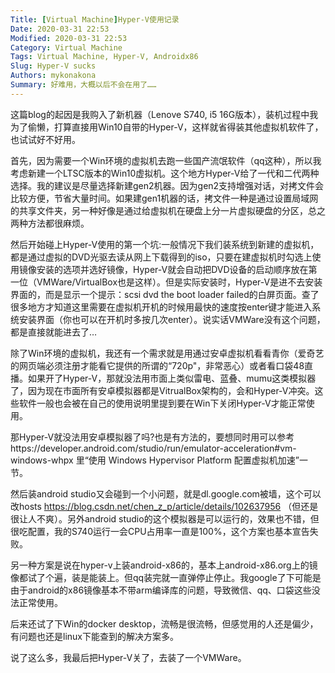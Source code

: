 ```yaml
---
Title: [Virtual Machine]Hyper-V使用记录
Date: 2020-03-31 22:53
Modified: 2020-03-31 22:53
Category: Virtual Machine
Tags: Virtual Machine, Hyper-V, Androidx86
Slug: Hyper-V sucks
Authors: mykonakona
Summary: 好难用，大概以后不会在用了……
---
```

这篇blog的起因是我购入了新机器（Lenove S740, i5 16G版本），装机过程中我为了偷懒，打算直接用Win10自带的Hyper-V，这样就省得装其他虚拟机软件了，也试试好不好用。

首先，因为需要一个Win环境的虚拟机去跑一些国产流氓软件（qq这种），所以我考虑新建一个LTSC版本的Win10虚拟机。这个地方Hyper-V给了一代和二代两种选择。我的建议是尽量选择新建gen2机器。因为gen2支持增强对话，对拷文件会比较方便，节省大量时间。如果建gen1机器的话，拷文件一种是通过设置局域网的共享文件夹，另一种好像是通过给虚拟机在硬盘上分一片虚拟硬盘的分区，总之两种方法都很麻烦。

然后开始碰上Hyper-V使用的第一个坑:一般情况下我们装系统到新建的虚拟机，都是通过虚拟的DVD光驱去读从网上下载得到的iso，只要在建虚拟机时勾选上使用镜像安装的选项并选好镜像，Hyper-V就会自动把DVD设备的启动顺序放在第一位（VMWare/VirtualBox也是这样）。但是实际安装时，Hyper-V是进不去安装界面的，而是显示一个提示：scsi dvd the boot loader failed的白屏页面。查了很多地方才知道这里需要在虚拟机开机的时候用最快的速度按enter键才能进入系统安装界面（你也可以在开机时多按几次enter）。说实话VMWare没有这个问题，都是直接就能进去了…

除了Win环境的虚拟机，我还有一个需求就是用通过安卓虚拟机看看青你（爱奇艺的网页端必须注册才能看它提供的所谓的“720p"，非常恶心）或者看口袋48直播。如果开了Hyper-V，那就没法用市面上类似雷电、蓝叠、mumu这类模拟器了，因为现在市面所有安卓模拟器都是VitrualBox架构的，会和Hyper-V冲突。这些软件一般也会被在自己的使用说明里提到要在Win下关闭Hyper-V才能正常使用。

那Hyper-V就没法用安卓模拟器了吗?也是有方法的，要想同时用可以参考https://developer.android.com/studio/run/emulator-acceleration#vm-windows-whpx 里“使用 Windows Hypervisor Platform 配置虚拟机加速”一节。

然后装android studio又会碰到一个小问题，就是dl.google.com被墙，这个可以改hosts https://blog.csdn.net/chen_z_p/article/details/102637956 （但还是很让人不爽）。另外android studio的这个模拟器是可以运行的，效果也不错，但很吃配置，我的S740运行一会CPU占用率一直是100%，这个方案也基本宣告失败。

另一种方案是说在hyper-v上装android-x86的，基本上android-x86.org上的镜像都试了个遍，装是能装上。但qq装完就一直弹停止停止。我google了下可能是由于android的x86镜像基本不带arm编译库的问题，导致微信、qq、口袋这些没法正常使用。

后来还试了下Win的docker desktop，流畅是很流畅，但感觉用的人还是偏少，有问题也还是linux下能查到的解决方案多。

说了这么多，我最后把Hyper-V关了，去装了一个VMWare。






